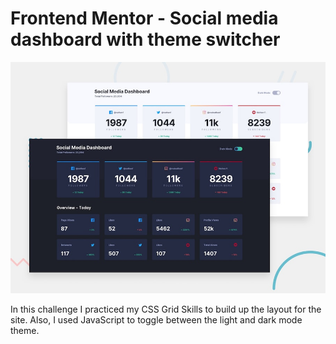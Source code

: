 # Frontend Mentor - Social media dashboard with theme switcher

![Design preview for the Social media dashboard with theme switcher coding challenge](./design/desktop-preview.jpg)

In this challenge I practiced my CSS Grid Skills to build up the layout for the site. Also, I used JavaScript to toggle between the light and dark mode theme.